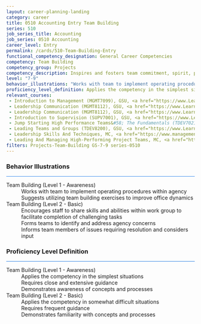```yaml
---
layout: career-planning-landing
category: career
title: 0510 Accounting Entry Team Building
series: 510
job_series_title: Accounting
job_series: 0510 Accounting
career_level: Entry
permalink: /cards/510-Team-Building-Entry
functional_competency_designation: General Career Competencies
competency: Team Building
competency_group: Projects
competency_description: Inspires and fosters team commitment, spirit, pride, and trust; facilitates cooperation and motivates team members to accomplish group goals
level: "7-9"
behavior_illustrations: "Works with team to implement operating procedures within agency ? Suggests utilizing team building exercises to improve office dynamics ? Encourages staff to share skills and abilities within work group to facilitate completion of challenging tasks ? Forms teams to identify and address agency concerns ? Informs team members of issues requiring resolution and considers input"
proficiency_level_definition: Applies the competency in the simplest situations ? Requires close and extensive guidance ? Demonstrates awareness of concepts and processes ? Applies the competency in somewhat difficult situations ? Requires frequent guidance ? Demonstrates familiarity with concepts and processes 
relevant_courses: 
 - Introduction to Management (MGMT7099), GSU, <a href="https://www.LearnAtGSUSA.com/MGMT7100">https://www.LearnAtGSUSA.com/MGMT7100</a>
 - Leadership Communication (MGMT8112), GSU, <a href="https://www.LearnAtGSUSA.com/MGMT8113">https://www.LearnAtGSUSA.com/MGMT8113</a>
 - Leadership Communication (MGMT8112), GSU, <a href="https://www.LearnAtGSUSA.com/MGMT8117">https://www.LearnAtGSUSA.com/MGMT8117</a>
 - Introduction to Supervision (SUPV7001), GSU, <a href="https://www.LearnAtGSUSA.com/SUPV7002">https://www.LearnAtGSUSA.com/SUPV7002</a>
 - Jump Starting High Performance Teams&#58; The Fundamentals (TDEV7021), GSU, <a href="https://www.LearnAtGSUSA.com/TDEV7022">https://www.LearnAtGSUSA.com/TDEV7022</a>
 - Leading Teams and Groups (TDEV8200), GSU, <a href="https://www.LearnAtGSUSA.com/TDEV8201">https://www.LearnAtGSUSA.com/TDEV8201</a>
 - Leadership Skills And Techniques, MC, <a href="https://www.managementconcepts.com/course/id/4001?utm_source=CFOportal&utm_medium=listing&utm_campaign=CFOTTEP&utm_id=23FM">https://www.managementconcepts.com/course/id/4001?utm_source=CFOportal&utm_medium=listing&utm_campaign=CFOTTEP&utm_id=23FM</a>
 - Leading And Managing High-Performing Project Teams, MC, <a href="https://www.managementconcepts.com/course/id/6183?utm_source=CFOportal&utm_medium=listing&utm_campaign=CFOTTEP&utm_id=23FM">https://www.managementconcepts.com/course/id/6183?utm_source=CFOportal&utm_medium=listing&utm_campaign=CFOTTEP&utm_id=23FM</a>
filters: Projects-Team-Building GS-7-9 series-0510
---
```


<div class="desktop:grid-col-6 margin-y-3">
  <div class="border-top-2 bg-white padding-3 shadow-5 height-full members-hover border-1px button-border border-top-blue radius-lg card-text-color">
    <h3>Behavior Illustrations</h3>
    <hr style="background-color: #2680EB !important;"/>
    <dl class="text-base card-content-color"><dt>Team Building (Level 1 - Awareness)</dt><dd>Works with team to implement operating procedures within agency </dd><dd> Suggests utilizing team building exercises to improve office dynamics</dd><dt>Team Building (Level 2 - Basic)</dt><dd>Encourages staff to share skills and abilities within work group to facilitate completion of challenging tasks </dd><dd> Forms teams to identify and address agency concerns </dd><dd> Informs team members of issues requiring resolution and considers input</dd></dl>
  </div>
</div>
<div class="desktop:grid-col-6 margin-y-3">
  <div class="border-top-2 bg-white padding-3 shadow-5 height-full members-hover border-1px button-border border-top-blue radius-lg card-text-color">
    <h3>Proficiency Level Definition</h3>
     <hr style="background-color: #1b75e0 !important;"/>
    <dl class="text-base card-content-color"><dt>Team Building (Level 1 - Awareness)</dt><dd>Applies the competency in the simplest situations </dd><dd> Requires close and extensive guidance </dd><dd> Demonstrates awareness of concepts and processes</dd><dt>Team Building (Level 2 - Basic)</dt><dd>Applies the competency in somewhat difficult situations </dd><dd> Requires frequent guidance </dd><dd> Demonstrates familiarity with concepts and processes </dd></dl>
  </div>
</div>